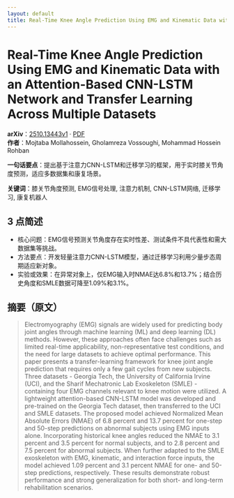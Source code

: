 ```yaml
---
layout: default
title: Real-Time Knee Angle Prediction Using EMG and Kinematic Data with an Attention-Based CNN-LSTM Network and Transfer Learning Across Multiple Datasets
---
```


# Real-Time Knee Angle Prediction Using EMG and Kinematic Data with an Attention-Based CNN-LSTM Network and Transfer Learning Across Multiple Datasets
**arXiv**：[2510.13443v1](https://arxiv.org/abs/2510.13443) · [PDF](https://arxiv.org/pdf/2510.13443.pdf)  
**作者**：Mojtaba Mollahossein, Gholamreza Vossoughi, Mohammad Hossein Rohban  

**一句话要点**：提出基于注意力CNN-LSTM和迁移学习的框架，用于实时膝关节角度预测，适应多数据集和康复场景。

**关键词**：膝关节角度预测, EMG信号处理, 注意力机制, CNN-LSTM网络, 迁移学习, 康复机器人

## 3 点简述
- 核心问题：EMG信号预测关节角度存在实时性差、测试条件不具代表性和需大数据集等挑战。
- 方法要点：开发轻量注意力CNN-LSTM模型，通过迁移学习利用少量步态周期适应新对象。
- 实验或效果：在异常对象上，仅EMG输入时NMAE达6.8%和13.7%；结合历史角度和SMLE数据可降至1.09%和3.1%。

## 摘要（原文）

> Electromyography (EMG) signals are widely used for predicting body joint
> angles through machine learning (ML) and deep learning (DL) methods. However,
> these approaches often face challenges such as limited real-time applicability,
> non-representative test conditions, and the need for large datasets to achieve
> optimal performance. This paper presents a transfer-learning framework for knee
> joint angle prediction that requires only a few gait cycles from new subjects.
> Three datasets - Georgia Tech, the University of California Irvine (UCI), and
> the Sharif Mechatronic Lab Exoskeleton (SMLE) - containing four EMG channels
> relevant to knee motion were utilized. A lightweight attention-based CNN-LSTM
> model was developed and pre-trained on the Georgia Tech dataset, then
> transferred to the UCI and SMLE datasets. The proposed model achieved
> Normalized Mean Absolute Errors (NMAE) of 6.8 percent and 13.7 percent for
> one-step and 50-step predictions on abnormal subjects using EMG inputs alone.
> Incorporating historical knee angles reduced the NMAE to 3.1 percent and 3.5
> percent for normal subjects, and to 2.8 percent and 7.5 percent for abnormal
> subjects. When further adapted to the SMLE exoskeleton with EMG, kinematic, and
> interaction force inputs, the model achieved 1.09 percent and 3.1 percent NMAE
> for one- and 50-step predictions, respectively. These results demonstrate
> robust performance and strong generalization for both short- and long-term
> rehabilitation scenarios.

